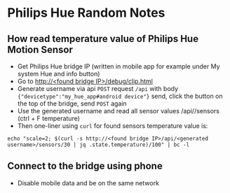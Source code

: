 # Philips Hue Random Notes

## How read temperature value of Philips Hue Motion Sensor

- Get Philips Hue bridge IP (written in mobile app for example under My system Hue and info button)
- Go to [http://\<found bridge IP\>/debug/clip.html]()
- Generate username via api `POST` request `/api` with body `{"devicetype":"my_hue_app#android device"}` send, click the button on the top of the bridge, send `POST` again
- Use the generated username and read all sensor values /api/<generated username>/sensors (ctrl + F temperature)
- Then one-liner using `curl` for found sensors temperature value is:

```
echo "scale=2; $(curl -s http://<found bridge IP>/api/<generated username>/sensors/30 | jq .state.temperature)/100" | bc -l
```

## Connect to the bridge using phone

- Disable mobile data and be on the same network
